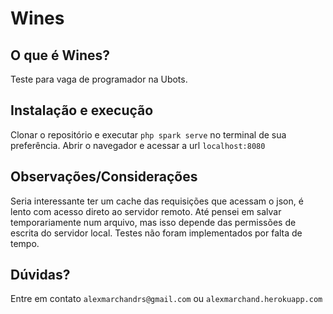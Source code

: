 # Wines

## O que é Wines?

Teste para vaga de programador na Ubots.

## Instalação e execução

Clonar o repositório e executar `php spark serve` no terminal de sua preferência.
Abrir o navegador e acessar a url `localhost:8080`

## Observações/Considerações

Seria interessante ter um cache das requisições que acessam o json, é lento com acesso direto ao servidor remoto.
Até pensei em salvar temporariamente num arquivo, mas isso depende das permissões de escrita do servidor local.
Testes não foram implementados por falta de tempo.

## Dúvidas?

Entre em contato `alexmarchandrs@gmail.com` ou `alexmarchand.herokuapp.com`